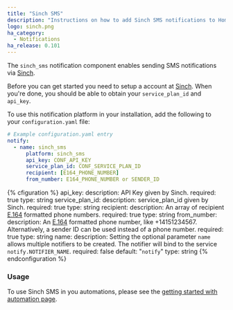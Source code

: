 ```yaml
---
title: "Sinch SMS"
description: "Instructions on how to add Sinch SMS notifications to Home Assistant."
logo: sinch.png
ha_category:
  - Notifications
ha_release: 0.101
---
```


The `sinch_sms` notification component enables sending SMS notifications via [Sinch](https://sinch.com).

Before you can get started you need to setup a account at [Sinch](https://dashboard.sinch.com/signup).
When you're done, you should be able to obtain your `service_plan_id` and `api_key`.

To use this notification platform in your installation, add the following to your `configuration.yaml` file:

```yaml
# Example configuration.yaml entry
notify:
  - name: sinch_sms
      platform: sinch_sms
      api_key: CONF_API_KEY
      service_plan_id: CONF_SERVICE_PLAN_ID
      recipient: [E164_PHONE_NUMBER]
      from_number: E164_PHONE_NUMBER or SENDER_ID
```


{% cfiguration %}
api_key:
  description: API Key given by Sinch.
  required: true
  type: string
service_plan_id:
  description: service_plan_id given by Sinch.
  required: true
  type: string
recipient:
    description: An array of recipient [E.164](https://en.wikipedia.org/wiki/E.164) formatted phone numbers.
    required: true
    type: string
from_number:
  description: An [E.164](https://en.wikipedia.org/wiki/E.164) formatted phone number, like +14151234567.  Alternatively, a sender ID can be used instead of a phone number.
  required: true
  type: string
name:
  description: Setting the optional parameter `name` allows multiple notifiers to be created. The notifier will bind to the service `notify.NOTIFIER_NAME`.
  required: false
  default: "`notify`"
  type: string
{% endconfiguration %}

### Usage

To use Sinch SMS in you automations, please see the [getting started with automation page](/getting-started/automation/).
